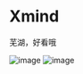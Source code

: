# Xmind
芜湖，好看哦

![image](https://github.com/EuphoriaTzbbaby/Xmind/blob/main/images/JavaScript.xmind)
![image](https://github.com/EuphoriaTzbbaby/Xmind/blob/main/images/Jsp.xmind)
